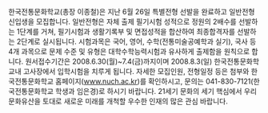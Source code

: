 한국전통문화학교(총장 이종철)은 지난 6월 26일 특별전형 선발을 완료하고 일반전형 신입생을 모집합니다. 일반전형은 자체 출제 필기시험 성적으로 정원의 2배수를 선발하는 1단계를 거쳐, 필기시험과 생활기록부 및 면접성적을 합산하여 최종합격자를 선발하는 2단계로 실시됩니다. 시험과목은 국어, 영어, 수학(전통미술공예학과 실기), 국사 등 4개 과목으로 문제 수준 및 유형은 대학수학능력시험과 유사하게 출제함을 원칙으로 합니다. 원서접수기간은 2008.6.30(월)~7.4(금)까지이며 2008.8.3(일) 한국전통문화학교내 고사장에서 입학시험을 치루게 됩니다. 자세한 모집인원, 전형일정 등은 첨부와 한국전통문화학교 홈페이지(www.nuch.ac.kr)를 확인하시고, 문의는 041-830-7121(한국전통문화학교 학생과 임은경)로 하시기 바랍니다. 21세기 문화의 세기 핵심에서 우리 문화유산을 토대로 새로운 미래를 개척할 우수한 인재의 많은 관심 바랍니다.